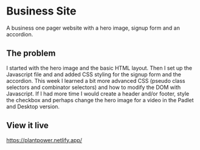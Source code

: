# Business Site

A business one pager website with a hero image, signup form and an accordion.

## The problem

I started with the hero image and the basic HTML layout. Then I set up the Javascript file and and added CSS styling for the signup form and the accordion. This week I learned a bit more advanced CSS (pseudo class selectors and combinator selectors) and how to modify the DOM with Javascript. If I had more time I would create a header and/or footer, style the checkbox and perhaps change the hero image for a video in the Padlet and Desktop version.

## View it live
https://plantpower.netlify.app/
